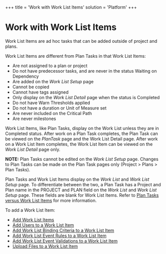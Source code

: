 +++
title = 'Work with Work List Items'
solution = 'Platform'
+++

# Work with Work List Items

Work List Items are ad hoc tasks that can be added outside of project
and plans.

Work List Items are different from Plan Tasks in that Work List Items:

  - Are not assigned to a plan or project
  - Do not have predecessor tasks, and are never in the status Waiting
    on Dependency
  - Are added on the *Work List Setup* page
  - Cannot be copied
  - Cannot have tags assigned
  - Only display on the *Work List Detail* page when the status is
    Completed
  - Do not have Warn Thresholds applied
  - Do not have a duration or Unit of Measure set
  - Are never included on the Critical Path
  - Are never milestones

Work List Items, like Plan Tasks, display on the Work List unless they
are in Completed status. After work on a Plan Task completes, the Plan
Task can be viewed on the *PlanTask* page and the Work List Detail page.
After work on a Work List Item completes, the Work List Item can be
viewed on the *Work List Detail* page only.

**NOTE:** Plan Tasks cannot be edited on the
<span style="font-style: italic;">Work List Setup</span> page. Changes
to Plan Tasks can be made on the Plan Task pages only (Project \> Plans
\> Plan Tasks).

Plan Tasks and Work List Items display on the
<span style="font-style: italic;">Work List</span> and
<span style="font-style: italic;">Work List Setup</span> page. To
differentiate between the two, a Plan Task has a Project and Plan name
in the PROJECT and PLAN field on the
<span style="font-style: italic;">Work List</span> and
<span style="font-style: italic;">Work List Setup</span> page. These
fields are blank for Work List Items. Refer to [Plan Tasks versus Work
List Items](../Page_Desc/Plan_Tasks_Versus_Work_List_Items.htm) for more
information.

To add a Work List Item:

  - [Add Work List Items](Add_Work_List_Items_Overview.htm)
  - [Add Users to a Work List Item](Add_Users_to_an_Item.htm)
  - [Add Work List Binding Criteria to a Work List
    Item](AddWrkLisBindingCriteriaItem.htm)
  - [Add Work List Event Rules to a Work List
    Item](Register_WorkList_Event_Rules_WorkList_Item.htm)
  - [Add Work List Event Validations to a Work List
    Item](Register_WorkList_Event_Valid_WorkList_Item.htm)
  - [Upload Files to a Work List
    Item](Upload_Files_to_a_Work_List_Item.htm)
